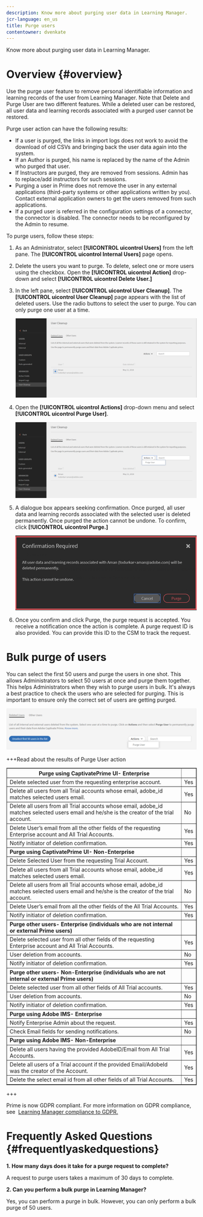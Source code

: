 ```yaml
---
description: Know more about purging user data in Learning Manager.
jcr-language: en_us
title: Purge users
contentowner: dvenkate
---
```

Know more about purging user data in Learning Manager.

# Overview {#overview}

Use the purge user feature to remove personal identifiable information and learning records of the user from Learning Manager. Note that Delete and Purge User are two different features. While a deleted user can be restored, all user data and learning records associated with a purged user cannot be restored.

Purge user action can have the following results:

* If a user is purged, the links in import logs  does  not work to avoid the download&nbsp;of old CSVs and bringing back the user data again into the system.
* If an Author is purged, his name is replaced by the name of the Admin who purged that user.
* If Instructors are purged, they are removed from sessions. Admin has to&nbsp;replace/add instructors for such sessions.
* Purging a user in Prime does not remove the user in any external applications (third-party systems or other applications written by you). Contact external application owners to get the users removed from such applications.
* If a purged user is referred in the configuration settings of a connector, the connector is disabled. The&nbsp;connector needs to be reconfigured by the Admin to resume.

To purge&nbsp;users, follow these steps:

1. As an Administrator, select **[!UICONTROL uicontrol Users]** from the left pane. The **[!UICONTROL uicontrol Internal Users]** page opens.
1. Delete the users you want to purge. To delete, select one or more users using the checkbox. Open the **[!UICONTROL uicontrol Action]** drop-down and select **[!UICONTROL uicontrol Delete User.]**
1. In the left pane, select **[!UICONTROL uicontrol User Cleanup]**. The **[!UICONTROL uicontrol User Cleanup]** page appears with the list of deleted users. Use the radio buttons to select the user to purge. You can only purge one user at a time.

   ![](assets/purge-1.png)

1. Open the **[!UICONTROL uicontrol Actions]** drop-down menu and select **[!UICONTROL uicontrol Purge User]**.&nbsp;

   ![](assets/purge-2.png)

1. A dialogue box appears seeking confirmation. Once purged, all user data and learning records associated with the selected user is deleted permanently. Once purged the action cannot be undone. To confirm, click **[!UICONTROL uicontrol Purge.]**

   ![](assets/purge-3.png)

1. Once you confirm and click Purge, the purge request is accepted. You receive a notification once the action is complete. A purge request ID is also provided. You can provide this ID to the CSM to track the request.

# Bulk purge of users

You can select the first 50 users and purge the users in one shot. This allows Administrators to select 50 users at once and purge them together. This helps Administrators when they wish to purge users in bulk. It's always a best practice to check the users who are selected for purging. This is important to ensure only the correct set of users are getting purged.&nbsp;

![](assets/bulk-purge-users.png) 

+++Read about the results of Purge User action

<table width="100%" cellspacing="0" cellpadding="1" border="1"> 
 <tbody> 
  <tr> 
   <th><strong>Purge using CaptivatePrime UI- Enterprise</strong></th> 
   <th>&nbsp;</th> 
  </tr> 
  <tr> 
   <td>Delete selected user from the requesting enterprise account.<br> </td> 
   <td>Yes</td> 
  </tr> 
  <tr> 
   <td>Delete all users from all Trial accounts whose email, adobe_id matches selected users email.</td> 
   <td>Yes</td> 
  </tr> 
  <tr> 
   <td>Delete all users from all Trial accounts whose email, adobe_id matches selected users email and he/she is the creator of the trial account.</td> 
   <td>No</td> 
  </tr> 
  <tr> 
   <td>Delete User’s email from all the other fields of the requesting Enterprise account and All Trial Accounts.</td> 
   <td>Yes</td> 
  </tr> 
  <tr> 
   <td>Notify initiator of deletion confirmation.</td> 
   <td>Yes</td> 
  </tr> 
  <tr> 
   <td><strong>Purge using CaptivatePrime UI- Non-Enterprise</strong></td> 
   <td>&nbsp;</td> 
  </tr> 
  <tr> 
   <td>Delete Selected User from the requesting Trial Account.</td> 
   <td>Yes</td> 
  </tr> 
  <tr> 
   <td>Delete all users from all Trial accounts whose email, adobe_id matches selected users email.</td> 
   <td>Yes</td> 
  </tr> 
  <tr> 
   <td>Delete all users from all Trial accounts whose email, adobe_id matches selected users email and he/she is the creator of the trial account.</td> 
   <td>No</td> 
  </tr> 
  <tr> 
   <td>Delete User’s email from all the other fields of the All Trial Accounts.</td> 
   <td>Yes</td> 
  </tr> 
  <tr> 
   <td>Notify initiator of deletion confirmation.</td> 
   <td>Yes</td> 
  </tr> 
  <tr> 
   <td><strong>Purge other users- Enterprise (individuals who are not internal or external Prime users)</strong></td> 
   <td>&nbsp;</td> 
  </tr> 
  <tr> 
   <td>Delete selected user from all other fields of the requesting Enterprise account and All Trial Accounts.</td> 
   <td>Yes</td> 
  </tr> 
  <tr> 
   <td>User deletion from accounts.</td> 
   <td>No</td> 
  </tr> 
  <tr> 
   <td>Notify initiator of deletion confirmation.&nbsp;</td> 
   <td>Yes</td> 
  </tr> 
  <tr> 
   <td><strong>Purge</strong>&nbsp;<strong>other users- Non-Enterprise (individuals who are not internal or external Prime users)</strong></td> 
   <td>&nbsp;</td> 
  </tr> 
  <tr> 
   <td>Delete selected user from all other fields of All Trial accounts.</td> 
   <td>Yes</td> 
  </tr> 
  <tr> 
   <td>User deletion from accounts.</td> 
   <td>No</td> 
  </tr> 
  <tr> 
   <td>Notify initiator of deletion confirmation.</td> 
   <td>Yes</td> 
  </tr> 
  <tr> 
   <td><strong>Purge using Adobe IMS- Enterprise</strong></td> 
   <td>&nbsp;</td> 
  </tr> 
  <tr> 
   <td>Notify Enterprise Admin about the request.</td> 
   <td>Yes</td> 
  </tr> 
  <tr> 
   <td>Check Email fields for sending notifications.</td> 
   <td>No</td> 
  </tr> 
  <tr> 
   <td><strong>Purge using Adobe IMS- Non-Enterprise</strong></td> 
   <td>&nbsp;</td> 
  </tr> 
  <tr> 
   <td>Delete all users having the provided AdobeID/Email from All Trial Accounts.</td> 
   <td>Yes</td> 
  </tr> 
  <tr> 
   <td>Delete all users of a Trial account if the provided Email/AdobeId was the creator of the Account.</td> 
   <td>Yes</td> 
  </tr> 
  <tr> 
   <td>Delete the select email id from all other fields of all Trial Accounts.</td> 
   <td>Yes</td> 
  </tr> 
 </tbody> 
</table>

+++

Prime is now GDPR compliant. For more information on GDPR compliance, see&nbsp; [Learning Manager compliance to GDPR.](../../kb/prime-gdpr.md)

# Frequently Asked Questions {#frequentlyaskedquestions}

**1.&nbsp;How many days does it take for a purge request to&nbsp;complete?**

A request to purge users takes a maximum of 30 days to complete.

**2. Can you perform a bulk purge in Learning Manager?**

Yes, you can perform a purge in bulk. However, you can only perform a bulk purge of 50 users.
